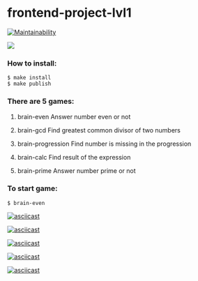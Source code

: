 # frontend-project-lvl1

[![Maintainability](https://api.codeclimate.com/v1/badges/d413ae8ee34126fdfc05/maintainability)](https://codeclimate.com/github/agaevramesh/frontend-project-lvl1/maintainability)

![](https://github.com/agaevramesh/frontend-project-lvl1/workflows/lint-project-lvl1/badge.svg)

### How to install:
```
$ make install
$ make publish
```

### There are 5 games:
1. brain-even
Answer number even or not

2. brain-gcd
Find greatest common divisor of two numbers

3. brain-progression
Find number is missing in the progression

4. brain-calc
Find result of the expression

5. brain-prime
Answer number prime or not

### To start game:
```
$ brain-even
```

[![asciicast](https://asciinema.org/a/8B5HY33jAAVVFW775Na9Nx7XK.svg)](https://asciinema.org/a/8B5HY33jAAVVFW775Na9Nx7XK)

[![asciicast](https://asciinema.org/a/tUAd99O4dVIMgO62aaBUi2Aem.svg)](https://asciinema.org/a/tUAd99O4dVIMgO62aaBUi2Aem)

[![asciicast](https://asciinema.org/a/TJxxLScnZAGTcUEIRDiOSWLy2.svg)](https://asciinema.org/a/TJxxLScnZAGTcUEIRDiOSWLy2)

[![asciicast](https://asciinema.org/a/A4jCYraktPGYsKZakJMrfcoJz.svg)](https://asciinema.org/a/A4jCYraktPGYsKZakJMrfcoJz)

[![asciicast](https://asciinema.org/a/vVxVZ8mvAEMe6ay8Ycg6oHa7A.svg)](https://asciinema.org/a/vVxVZ8mvAEMe6ay8Ycg6oHa7A)